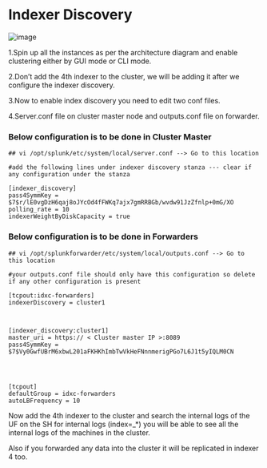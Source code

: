 # Indexer Discovery

![image](https://user-images.githubusercontent.com/80450749/216515499-aae143c2-a256-4dbe-99ac-776f41c9d92e.png)

1.Spin up all the instances as per the architecture diagram and enable clustering either by GUI mode or CLI mode.

2.Don’t add the 4th indexer to the cluster, we will be adding it after we configure the indexer discovery.

3.Now to enable index discovery you need to edit two conf files.

4.Server.conf file on cluster master node and outputs.conf file on forwarder.

### Below configuration is to be done in Cluster Master

```
## vi /opt/splunk/etc/system/local/server.conf --> Go to this location

#add the following lines under indexer discovery stanza --- clear if any configuration under the stanza

[indexer_discovery]
pass4SymmKey = $7$r/lE0vgDzH6qaj8oJYcOd4fFWKq7ajx7gmRRBGb/wvdw91JzZfnlp+0mG/XO
polling_rate = 10
indexerWeightByDiskCapacity = true
```

### Below configuration is to be done in Forwarders

```
## vi /opt/splunkforwarder/etc/system/local/outputs.conf --> Go to this location

#your outputs.conf file should only have this configuration so delete if any other configuration is present

[tcpout:idxc-forwarders]
indexerDiscovery = cluster1



[indexer_discovery:cluster1]
master_uri = https:// < Cluster master IP >:8089
pass4SymmKey = $7$Vy0GwfUBrM6xbwL201aFKHKhImbTwVkHeFNnnmerigPGo7L6J1t5yIQLM0CN




[tcpout]
defaultGroup = idxc-forwarders
autoLBFrequency = 10
```

Now add the 4th indexer to the cluster and search the internal logs of the UF on the SH for internal logs (index=\_\*) you will be able to see all the internal logs of the machines in the cluster.

Also if you forwarded any data into the cluster it will be replicated in indexer 4 too.
